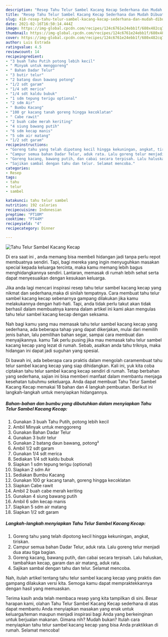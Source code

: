 ```yaml
---
description: "Resep Tahu Telur Sambel Kacang Kecap Sederhana dan Mudah Dibuat"
title: "Resep Tahu Telur Sambel Kacang Kecap Sederhana dan Mudah Dibuat"
slug: 418-resep-tahu-telur-sambel-kacang-kecap-sederhana-dan-mudah-dibuat
date: 2021-02-16T16:50:14.444Z
image: https://img-global.cpcdn.com/recipes/124c6761e24ebb1f/680x482cq70/tahu-telur-sambel-kacang-kecap-foto-resep-utama.jpg
thumbnail: https://img-global.cpcdn.com/recipes/124c6761e24ebb1f/680x482cq70/tahu-telur-sambel-kacang-kecap-foto-resep-utama.jpg
cover: https://img-global.cpcdn.com/recipes/124c6761e24ebb1f/680x482cq70/tahu-telur-sambel-kacang-kecap-foto-resep-utama.jpg
author: Luis Estrada
ratingvalue: 4.5
reviewcount: 14
recipeingredient:
- "3 buah Tahu Putih potong lebih kecil"
- " Minyak untuk menggoreng"
- " Bahan Dadar Telur"
- "3 butir telur"
- "2 batang daun bawang potong"
- "1/2 sdt garam"
- "1/4 sdt merica"
- "1/4 sdt kaldu bubuk"
- "1 sdm tepung terigu optional"
- "2 sdm Air"
- " Bumbu Kacang"
- "100 gr kacang tanah goreng hingga kecoklatan"
- " Cabe rawit"
- "2 buah cabe merah keriting"
- "4 siung bawang putih"
- "6 sdm kecap manis"
- "5 sdm air matang"
- "1/2 sdt garam"
recipeinstructions:
- "Goreng tahu yang telah dipotong kecil hingga kekuningan, angkat, tiriskan."
- "Campur semua bahan Dadar Telur, aduk rata. Lalu goreng telur menjadi dua atau tiga bagian."
- "Goreng kacang, bawang putih, dan cabai secara terpisah. Lalu haluskan, tambahkan kecap, garam dan air matang, aduk rata."
- "Sajikan sambal dengan tahu dan telur. Selamat mencoba."
categories:
- Resep
tags:
- tahu
- telur
- sambel

katakunci: tahu telur sambel 
nutrition: 192 calories
recipecuisine: Indonesian
preptime: "PT10M"
cooktime: "PT44M"
recipeyield: "4"
recipecategory: Dinner

---
```



![Tahu Telur Sambel Kacang Kecap](https://img-global.cpcdn.com/recipes/124c6761e24ebb1f/680x482cq70/tahu-telur-sambel-kacang-kecap-foto-resep-utama.jpg)

Di era  saat ini , anda memang bisa membeli hidangan jadi tanpa perlu repot membuatnya sendiri. Tapi, bagi mereka yang ingin menyuguhkan masakan special kepada keluarga tercinta, maka kamu memang lebih bagus menghidangkannya sendiri. Lantaran, memasak di rumah lebih sehat serta dapat menyesuaikan dengan kesukaan keluarga.

Jika anda lagi mencari inspirasi resep tahu telur sambel kacang kecap yang nikmat dan sederhana,maka di sinilah tempatnya. Cara membuat tahu telur sambel kacang kecap  sebenarnya gampang dilakukan jika kamu melakukannya dengan hati-hati. Tapi, anda tidak perlu takut akan tidak berhasil dalam membuatnya 
karena dalam artikel ini kami akan mengulas tahu telur sambel kacang kecap dengan seksama.  



Nah bagi kamu yang mau memasak tahu telur sambel kacang kecap yang sederhana, ada beberapa tahap yang dapat dikerjakan, mulai dari memilih jenis bahan, lalu pemilihan bahan segar, sampai cara membuat dan menyajikannya. kamu Tak perlu pusing jika mau memasak tahu telur sambel kacang kecap yang lezat di rumah. Sebab, asalkan anda  tahu triknya, maka hidangan ini dapat jadi suguhan yang spesial.

Di bawah ini, ada beberapa cara praktis  dalam mengolah caramembuat tahu telur sambel kacang kecap yang siap dihidangkan. Kali ini, yuk kita coba ciptakan tahu telur sambel kacang kecap sendiri di rumah. Tetap berbahan yang sederhana, sajian ini bisa memberi manfaat dalam membantu menjaga kesehatan tubuhmu sekeluarga. Anda dapat membuat Tahu Telur Sambel Kacang Kecap memakai 18 bahan dan 4 langkah pembuatan. Berikut ini langkah-langkah untuk menyiapkan hidangannya.

<!--inarticleads1-->

##### Bahan-bahan dan bumbu yang dibutuhkan dalam menyiapkan Tahu Telur Sambel Kacang Kecap:

1. Gunakan 3 buah Tahu Putih, potong lebih kecil
1. Ambil  Minyak untuk menggoreng
1. Gunakan  Bahan Dadar Telur
1. Gunakan 3 butir telur
1. Gunakan 2 batang daun bawang, potong²
1. Ambil 1/2 sdt garam
1. Gunakan 1/4 sdt merica
1. Sediakan 1/4 sdt kaldu bubuk
1. Siapkan 1 sdm tepung terigu (optional)
1. Siapkan 2 sdm Air
1. Sediakan  Bumbu Kacang
1. Gunakan 100 gr kacang tanah, goreng hingga kecoklatan
1. Siapkan  Cabe rawit
1. Ambil 2 buah cabe merah keriting
1. Gunakan 4 siung bawang putih
1. Ambil 6 sdm kecap manis
1. Siapkan 5 sdm air matang
1. Siapkan 1/2 sdt garam




<!--inarticleads2-->

##### Langkah-langkah menyiapkan Tahu Telur Sambel Kacang Kecap:

1. Goreng tahu yang telah dipotong kecil hingga kekuningan, angkat, tiriskan.
1. Campur semua bahan Dadar Telur, aduk rata. Lalu goreng telur menjadi dua atau tiga bagian.
1. Goreng kacang, bawang putih, dan cabai secara terpisah. Lalu haluskan, tambahkan kecap, garam dan air matang, aduk rata.
1. Sajikan sambal dengan tahu dan telur. Selamat mencoba.




Nah, itulah artikel tentang  tahu telur sambel kacang kecap  yang praktis dan gampang dilakukan versi kita. Semoga kamu dapat mempraktekkannya dengan hasil yang memuaskan. 

Terima kasih anda telah membaca resep yang kita tampilkan di sini. Besar harapan kami, olahan  Tahu Telur Sambel Kacang Kecap sederhana di atas dapat membantu Anda menyiapkan masakan yang enak untuk keluarga/teman maupun menjadi inspirasi bagi Anda yang berkeinginan untuk berjualan makanan. Gimana nih? Mudah bukan? Itulah cara menyiapkan tahu telur sambel kacang kecap yang bisa Anda praktikkan di rumah. Selamat mencoba!

